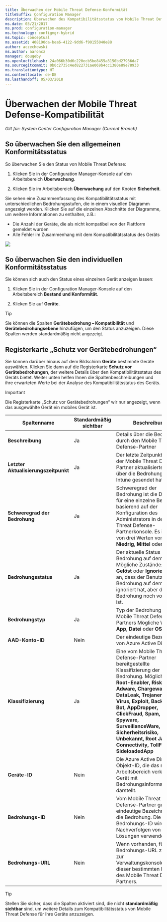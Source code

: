 ```yaml
---
title: Überwachen der Mobile Threat Defense-Konformität
titleSuffix: Configuration Manager
description: Überwachen des Kompatibilitätsstatus von Mobile Threat Defense-Partnern über die Configuration Manager-Verwaltungskonsole
ms.date: 03/21/2017
ms.prod: configuration-manager
ms.technology: configmgr-hybrid
ms.topic: conceptual
ms.assetid: 408190da-bea6-4122-9dd6-f90155040e88
author: aczechowski
ms.author: aaroncz
manager: dougeby
ms.openlocfilehash: 24a066b30d6c220ecb5be8455a3150bd27936da7
ms.sourcegitcommit: 0b0c2735c4ed822731ae069b4cc1380e89e78933
ms.translationtype: HT
ms.contentlocale: de-DE
ms.lasthandoff: 05/03/2018
---
```

# <a name="monitor-mobile-threat-defense-compliance"></a>**Überwachen der Mobile Threat Defense-Kompatibilität**

*Gilt für: System Center Configuration Manager (Current Branch)*

## <a name="to-monitor-the-overall-compliance-status"></a>So überwachen Sie den allgemeinen Konformitätsstatus

So überwachen Sie den Status von Mobile Threat Defense:

1.  Klicken Sie in der Configuration Manager-Konsole auf den Arbeitsbereich **Überwachung**.

2.  Klicken Sie im Arbeitsbereich **Überwachung** auf den Knoten **Sicherheit**.

Sie sehen eine Zusammenfassung des Kompatibilitätsstatus mit unterschiedlichen Bedrohungsstufen, die in einem visuellen Diagramm angezeigt werden. Klicken Sie auf die einzelnen Abschnitte der Diagramme, um weitere Informationen zu enthalten, z.B.: 

- Die Anzahl der Geräte, die als nicht kompatibel von der Plattform gemeldet wurden
- Alle Fehler im Zusammenhang mit dem Kompatibilitätsstatus des Geräts

![](http://i.imgur.com/bmPsiWk.png)

## <a name="to-monitor-the-individual-compliance-status"></a>So überwachen Sie den individuellen Konformitätsstatus

Sie können sich auch den Status eines einzelnen Gerät anzeigen lassen:

1.  Klicken Sie in der Configuration Manager-Konsole auf den Arbeitsbereich **Bestand und Konformität**.

2.  Klicken Sie auf **Geräte**.

> [!TIP] 
> Sie können die Spalten **Gerätebedrohung – Kompatibilität** und **Gerätebedrohungsebene** hinzufügen, um den Status anzuzeigen. Diese Spalten werden standardmäßig nicht angezeigt.

## <a name="device-threat-protection-tab"></a>Registerkarte „Schutz vor Gerätebedrohungen“

Sie können darüber hinaus auf dem Bildschirm **Geräte** bestimmte Geräte auswählen. Klicken Sie dann auf die Registerkarte **Schutz vor Gerätebedrohungen**, der weitere Details über den Kompatibilitätsstatus des Geräts bietet. Weiter unten helfen Ihnen die Spaltenbeschreibungen und ihre erwarteten Werte bei der Analyse des Kompatibilitätsstatus des Geräts.

> [!IMPORTANT] 
> Die Registerkarte „Schutz vor Gerätebedrohungen“ wir nur angezeigt, wenn das ausgewählte Gerät ein mobiles Gerät ist.

|Spaltenname|Standardmäßig sichtbar|Beschreibung| 
|-|-|-|
|**Beschreibung**| Ja | Details über die Bedrohung durch den Mobile Threat Defense-Partner |
|**Letzter Aktualisierungszeitpunkt**| Ja | Der letzte Zeitpunkt, an dem der Mobile Threat Defense-Partner aktualisierte Details über die Bedrohung an Intune gesendet hat |
|**Schweregrad der Bedrohung**| Ja | Schweregrad der Bedrohung ist die Definition für eine einzelne Bedrohung, basierend auf der Konfiguration des Administrators in der Mobile Threat Defense-Partnerkonsole. Es ist einer von drei Werten vorhanden: **Niedrig**, **Mittel** oder **Hoch** |
|**Bedrohungsstatus**| Ja | Der aktuelle Status der Bedrohung auf dem Gerät. Mögliche Zustände: **Aktiv**, **Gelöst** oder **Ignoriert:** Gibt an, dass der Benutzer die Bedrohung auf dem Gerät ignoriert hat, aber die Bedrohung noch vorhanden ist. |
|**Bedrohungstyp**| Ja | Typ der Bedrohung des Mobile Threat Defense-Partners Mögliche Werte: **App**, **Datei** oder **OS** |
|**AAD-Konto-ID**| Nein | Der eindeutige Bezeichner von Azure Active Directory. |
|**Klassifizierung**| Ja | Eine vom Mobile Threat Defense-Partner bereitgestellte Klassifizierung der Bedrohung. Mögliche Werte: **Root-Enabler, Riskware, Adware, Chargeware, DataLeak, Trojaner, Wurm, Virus, Exploit, Backdoor, Bot, AppDropper, ClickFraud, Spam, Spyware, SurveillanceWare, Sicherheitsrisiko, Unbekannt, Root Jailbrake, Connectivity, TollFraud, SideloadedApp** |
|**Geräte-ID**| Nein | Die Azure Active Directory-Objekt-ID, die das mit dem Arbeitsbereich verknüpfte Gerät mit Bedrohungsinformationen darstellt. |
|**Bedrohungs-ID**| Nein | Vom Mobile Threat Defense-Partner generierte eindeutige Bezeichner für die Bedrohung. Die Bedrohungs-ID wird zum Nachverfolgen von Lösungen verwendet. |
|**Bedrohungs-URL**| Nein | Wenn vorhanden, führt die Bedrohungs-URL zurück zur Verwaltungskonsolenansicht dieser bestimmten Drohung des Mobile Threat Defense-Partners. |

> [!TIP] 
> Stellen Sie sicher, dass die Spalten aktiviert sind, die nicht **standardmäßig sichtbar** sind, um weitere Details zum Kompatibilitätsstatus von Mobile Threat Defense für Ihre Geräte anzuzeigen.
